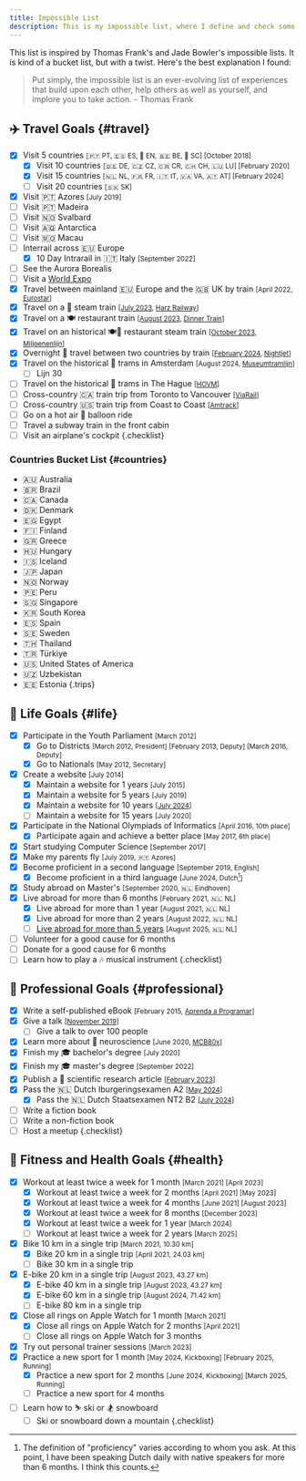 ```yaml
---
title: Impossible List
description: This is my impossible list, where I define and check some major life experiences I want to experience.
---
```


This list is inspired by Thomas Frank's and Jade Bowler's impossible lists. It is kind of a bucket list, but with a twist. Here's the best explanation I found:

> Put simply, the impossible list is an ever-evolving list of experiences that build upon each other, help others as well as yourself, and implore you to take action. - Thomas Frank

<!--more-->

## ✈️ Travel Goals {#travel}

- [x] Visit 5 countries <small>[🇵🇹 PT, 🇪🇸 ES, 🏴󠁧󠁢󠁥󠁮󠁧󠁿 EN, 🇧🇪 BE, 🏴󠁧󠁢󠁳󠁣󠁴󠁿 SC] [October 2018]</small>
  - [x] Visit 10 countries <small>[🇩🇪 DE, 🇨🇿 CZ, 🇨🇷 CR, 🇨🇭 CH, 🇱🇺 LU] [February 2020]</small>
  - [x] Visit 15 countries <small>[🇳🇱 NL, 🇫🇷 FR, 🇮🇹 IT, 🇻🇦 VA, 🇦🇹 AT] [February 2024]</small>
  - [ ] Visit 20 countries <small>[🇸🇰 SK]</small>
- [x] Visit 🇵🇹 Azores <small>[July 2019]</small>
- [ ] Visit 🇵🇹 Madeira
- [ ] Visit 🇳🇴 Svalbard
- [ ] Visit 🇦🇶 Antarctica
- [ ] Visit 🇲🇴 Macau
- [ ] Interrail across 🇪🇺 Europe
  - [x] 10 Day Intrarail in 🇮🇹 Italy <small>[September 2022]</small>
- [ ] See the Aurora Borealis
-  [ ] Visit a [World Expo](https://en.wikipedia.org/wiki/World%27s_fair)
- [x] Travel between mainland 🇪🇺 Europe and the 🇬🇧 UK by train <small>[April 2022, [Eurostar](https://www.eurostar.com/)]</small>
- [x] Travel on a 🚂 steam train <small>[[July 2023](/2023/07/31/recently/#life), [Harz Railway](https://en.wikipedia.org/wiki/Harz_Railway)]</small>
- [x] Travel on a 🍽️ restaurant train <small>[[August 2023](/2023/08/31/recently/), [Dinner Train](https://en.wikipedia.org/wiki/Dinner_Train_(Netherlands))]</small>
- [x] Travel on an historical 🍽️🚂 restaurant steam train <small>[[October 2023](/2023/10/31/recently/), [Miljoenenlijn](https://miljoenenlijn.nl/)]</small>
- [x] Overnight 🌙 travel between two countries by train <small>[[February 2024](/2024/02/27/traveling-to-vienna-with-the-nightjet/), [Nightjet](https://www.nightjet.com/)]</small>
- [x] Travel on the historical 🚋 trams in Amsterdam <small>[August 2024, [Museumtramlijn](https://www.museumtramlijn.org/)]</small>
  - [ ] Lijn 30
- [ ] Travel on the historical 🚋 trams in The Hague <small>[[HOVM](https://hovm.nl/)]</small>
- [ ] Cross-country 🇨🇦 train trip from Toronto to Vancouver <small>[[ViaRail](https://www.viarail.ca/en/explore-our-destinations/trains/rockies-and-pacific/toronto-vancouver-canadian)]</small>
- [ ] Cross-country 🇺🇸 train trip from Coast to Coast <small>[[Amtrack](https://www.amtrakvacations.com/)]</small>
- [ ] Go on a hot air 🎈 balloon ride
- [ ] Travel a subway train in the front cabin
- [ ] Visit an airplane's cockpit
{.checklist}

### Countries Bucket List {#countries}

  - 🇦🇺 Australia
  - 🇧🇷 Brazil
  - 🇨🇦 Canada
  - 🇩🇰 Denmark
  - 🇪🇬 Egypt
  - 🇫🇮 Finland
  - 🇬🇷 Greece
  - 🇭🇺 Hungary
  - 🇮🇸 Iceland
  - 🇯🇵 Japan
  - 🇳🇴 Norway
  - 🇵🇪 Peru
  - 🇸🇬 Singapore
  - 🇰🇷 South Korea
  - 🇪🇸 Spain
  - 🇸🇪 Sweden
  - 🇹🇭 Thailand
  - 🇹🇷 Türkiye
  - 🇺🇸 United States of America <!-- Want to visit California, New York and Yellowstone. -->
  - 🇺🇿 Uzbekistan <!-- https://uzbekistan.travel/en/i/bukhara/ -->
  - 🇪🇪 Estonia
{.trips}

## 🦄 Life Goals {#life}

- [x] Participate in the Youth Parliament <small>[March 2012]</small>
   - [x] Go to Districts <small>[March 2012, President] [February 2013, Deputy] [March 2016, Deputy]</small>
   - [x] Go to Nationals <small>[May 2012, Secretary]</small>
-  [x] Create a website <small>[July 2014]</small>
   - [x] Maintain a website for 1 years <small>[July 2015]</small>
   - [x] Maintain a website for 5 years <small>[July 2019]</small>
   - [x] Maintain a website for 10 years <small>[[July 2024](/2024/07/12/a-decade-of-blogging/)]</small>
   - [ ] Maintain a website for 15 years <small>[July 2020]</small>
- [x] Participate in the National Olympiads of Informatics <small>[April 2016, 10th place]</small>
   - [x] Participate again and achieve a better place <small>[May 2017, 6th place]</small>
- [x] Start studying Computer Science <small>[September 2017]</small>
- [x] Make my parents fly <small>[July 2019, 🇵🇹 Azores]</small>
- [x] Become proficient in a second language <small>[September 2019, English]</small>
   - [x] Become proficient in a third language <small>[June 2024, Dutch[^dutch_proficiency]]</small>
- [x] Study abroad on Master's <small>[September 2020, 🇳🇱 Eindhoven]</small>
- [x] Live abroad for more than 6 months <small>[February 2021, 🇳🇱 NL]</small>
   - [x] Live abroad for more than 1 year <small>[August 2021, 🇳🇱 NL]</small>
   - [x] Live abroad for more than 2 years <small>[August 2022, 🇳🇱 NL]</small>
   - [ ] [Live abroad for more than 5 years](/2024/01/10/when-does-abroad-stop-being-abroad/ "When does abroad stop being abroad?") <small>[August 2025, 🇳🇱 NL]</small>
- [ ] Volunteer for a good cause for 6 months
- [ ] Donate for a good cause for 6 months
- [ ] Learn how to play a 🎶 musical instrument
{.checklist}

## 💼 Professional Goals {#professional}

- [x] Write a self-published eBook <small>[February 2015, [Aprenda a Programar](https://cdn.hacdias.com/media/aprenda-a-programar.pdf)]</small>
- [x] Give a talk <small>[[November 2019](/2019/12/20/quick-dive-into-dweb-ipfs)]</small>
   - [ ] Give a talk to over 100 people
- [x] Learn more about 🧠 neuroscience <small>[June 2020, [MCB80x](https://credentials.edx.org/credentials/7a9cfe11e16c41be9649a1c2f9398cbc/)]</small>
- [x] Finish my 🎓 bachelor's degree <small>[July 2020]</small>
- [x] Finish my 🎓 master's degree <small>[September 2022]</small>
- [x] Publish a 🔬 scientific research article <small>[[February 2023](/2023/02/16/paper-blocklearning-framework/)]</small>
- [x] Pass the 🇳🇱 Dutch Iburgeringsexamen A2 <small>[[May 2024](/2024/05/08/inchecken/#examens)]</small>
   -  [x] Pass the 🇳🇱 Dutch Staatsexamen NT2 B2 <small>[[July 2024](/2024/07/23/dutch-b2/)]</small>
- [ ] Write a fiction book
- [ ] Write a non-fiction book
- [ ] Host a meetup
{.checklist}

## 💪 Fitness and Health Goals {#health}

- [x] Workout at least twice a week for 1 month <small>[March 2021] [April 2023]</small>
   - [x] Workout at least twice a week for 2 months <small>[April 2021] [May 2023]</small>
   - [x] Workout at least twice a week for 4 months <small>[June 2021] [August 2023]</small>
   - [x] Workout at least twice a week for 8 months <small>[December 2023]</small>
   - [x] Workout at least twice a week for 1 year <small>[March 2024]</small>
   - [ ] Workout at least twice a week for 2 years <small>[March 2025]</small>
- [x] Bike 10 km in a single trip <small>[March 2021, 10.30 km]</small>
  - [x] Bike 20 km in a single trip  <small>[April 2021, 24.03 km]</small>
  - [ ] Bike 30 km in a single trip
- [x] E-bike 20 km in a single trip <small>[August 2023, 43.27 km]</small>
  - [x] E-bike 40 km in a single trip <small>[August 2023, 43.27 km]</small>
  - [x] E-bike 60 km in a single trip <small>[August 2024, 71.42 km]</small>
  - [ ] E-bike 80 km in a single trip
- [x] Close all rings on Apple Watch for 1 month <small>[March 2021]</small>
   - [x] Close all rings on Apple Watch for 2 months <small>[April 2021]</small>
   - [ ] Close all rings on Apple Watch for 3 months
- [x] Try out personal trainer sessions <small>[March 2023]</small>
- [x] Practice a new sport for 1 month <small>[May 2024, Kickboxing] [February 2025, Running]</small>
  - [x] Practice a new sport for 2 months <small>[June 2024, Kickboxing] [March 2025, Running]</small>
  - [ ] Practice a new sport for 4 months
- [ ] Learn how to ⛷️ ski or 🏂 snowboard
  - [ ] Ski or snowboard down a mountain
{.checklist}

<!--

## Other Achievements

- Highest GPA of Secondary School (18.1 out of 20) <small>[2017]</small>
- Highest National Exam Grade of Secondary School (19 out of 20) <small>[2017]</small>
- Highest GPA of 3rd Cycle (4.78 out of 5) <small>[2014]</small>
- Highest National Exam Grade of 3rd Cycle (100 out of 100) <small>[2014]</small>

-->

[^dutch_proficiency]: The definition of "proficiency" varies according to whom you ask. At this point, I have been speaking Dutch daily with native speakers for more than 6 months. I think this counts.
